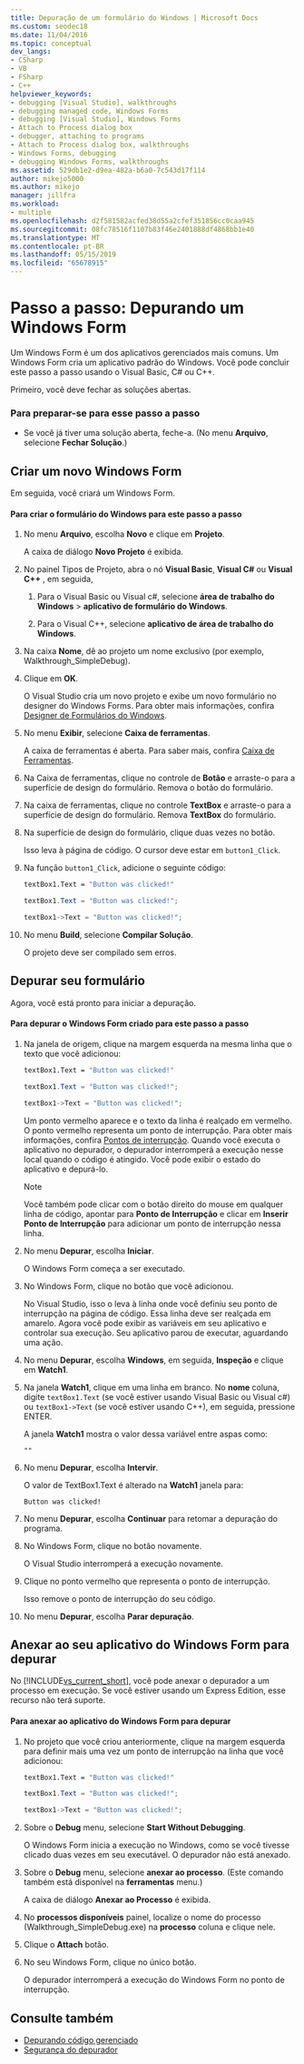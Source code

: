 ```yaml
---
title: Depuração de um formulário do Windows | Microsoft Docs
ms.custom: seodec18
ms.date: 11/04/2016
ms.topic: conceptual
dev_langs:
- CSharp
- VB
- FSharp
- C++
helpviewer_keywords:
- debugging [Visual Studio], walkthroughs
- debugging managed code, Windows Forms
- debugging [Visual Studio], Windows Forms
- Attach to Process dialog box
- debugger, attaching to programs
- Attach to Process dialog box, walkthroughs
- Windows Forms, debugging
- debugging Windows Forms, walkthroughs
ms.assetid: 529db1e2-d9ea-482a-b6a0-7c543d17f114
author: mikejo5000
ms.author: mikejo
manager: jillfra
ms.workload:
- multiple
ms.openlocfilehash: d2f581582acfed38d55a2cfef351856cc0caa945
ms.sourcegitcommit: 08fc78516f1107b83f46e2401888df4868bb1e40
ms.translationtype: MT
ms.contentlocale: pt-BR
ms.lasthandoff: 05/15/2019
ms.locfileid: "65678915"
---
```

# <a name="walkthrough-debugging-a-windows-form"></a>Passo a passo: Depurando um Windows Form
Um Windows Form é um dos aplicativos gerenciados mais comuns. Um Windows Form cria um aplicativo padrão do Windows. Você pode concluir este passo a passo usando o Visual Basic, C# ou C++.

 Primeiro, você deve fechar as soluções abertas.

### <a name="to-prepare-for-this-walkthrough"></a>Para preparar-se para esse passo a passo

- Se você já tiver uma solução aberta, feche-a. (No menu **Arquivo**, selecione **Fechar Solução**.)

## <a name="create-a-new-windows-form"></a>Criar um novo Windows Form
 Em seguida, você criará um Windows Form.

#### <a name="to-create-the-windows-form-for-this-walkthrough"></a>Para criar o formulário do Windows para este passo a passo

1. No menu **Arquivo**, escolha **Novo** e clique em **Projeto**.

     A caixa de diálogo **Novo Projeto** é exibida.

2. No painel Tipos de Projeto, abra o nó **Visual Basic**, **Visual C#** ou **Visual C++** , em seguida,

    1. Para o Visual Basic ou Visual c#, selecione **área de trabalho do Windows** > **aplicativo de formulário do Windows**.

    2. Para o Visual C++, selecione **aplicativo de área de trabalho do Windows**.

3. Na caixa **Nome**, dê ao projeto um nome exclusivo (por exemplo, Walkthrough_SimpleDebug).

4. Clique em **OK**.

     O Visual Studio cria um novo projeto e exibe um novo formulário no designer do Windows Forms. Para obter mais informações, confira [Designer de Formulários do Windows](/previous-versions/visualstudio/visual-studio-2010/e06hs424\(v\=vs.100\)).

5. No menu **Exibir**, selecione **Caixa de ferramentas**.

     A caixa de ferramentas é aberta. Para saber mais, confira [Caixa de Ferramentas](../ide/reference/toolbox.md).

6. Na Caixa de ferramentas, clique no controle de **Botão** e arraste-o para a superfície de design do formulário. Remova o botão do formulário.

7. Na caixa de ferramentas, clique no controle **TextBox** e arraste-o para a superfície de design do formulário. Remova **TextBox** do formulário.

8. Na superfície de design do formulário, clique duas vezes no botão.

     Isso leva à página de código. O cursor deve estar em `button1_Click`.

10. Na função `button1_Click`, adicione o seguinte código:

    ```vb
    textBox1.Text = "Button was clicked!"
    ```

    ```csharp
    textBox1.Text = "Button was clicked!";
    ```

    ```cpp
    textBox1->Text = "Button was clicked!";
    ```

11. No menu **Build**, selecione **Compilar Solução**.

     O projeto deve ser compilado sem erros.

## <a name="debug-your-form"></a>Depurar seu formulário
 Agora, você está pronto para iniciar a depuração.

#### <a name="to-debug-the-windows-form-created-for-this-walkthrough"></a>Para depurar o Windows Form criado para este passo a passo

1. Na janela de origem, clique na margem esquerda na mesma linha que o texto que você adicionou:

     ```vb
    textBox1.Text = "Button was clicked!"
    ```

    ```csharp
    textBox1.Text = "Button was clicked!";
    ```

    ```cpp
    textBox1->Text = "Button was clicked!";
    ```

     Um ponto vermelho aparece e o texto da linha é realçado em vermelho. O ponto vermelho representa um ponto de interrupção. Para obter mais informações, confira [Pontos de interrupção](https://msdn.microsoft.com/fe4eedc1-71aa-4928-962f-0912c334d583). Quando você executa o aplicativo no depurador, o depurador interromperá a execução nesse local quando o código é atingido. Você pode exibir o estado do aplicativo e depurá-lo.

    > [!NOTE]
    > Você também pode clicar com o botão direito do mouse em qualquer linha de código, apontar para **Ponto de Interrupção** e clicar em **Inserir Ponto de Interrupção** para adicionar um ponto de interrupção nessa linha.

2. No menu **Depurar**, escolha **Iniciar**.

     O Windows Form começa a ser executado.

3. No Windows Form, clique no botão que você adicionou.

     No Visual Studio, isso o leva à linha onde você definiu seu ponto de interrupção na página de código. Essa linha deve ser realçada em amarelo. Agora você pode exibir as variáveis em seu aplicativo e controlar sua execução. Seu aplicativo parou de executar, aguardando uma ação.

4. No menu **Depurar**, escolha **Windows**, em seguida, **Inspeção** e clique em **Watch1**.

5. Na janela **Watch1**, clique em uma linha em branco. No **nome** coluna, digite `textBox1.Text` (se você estiver usando Visual Basic ou Visual c#) ou `textBox1->Text` (se você estiver usando C++), em seguida, pressione ENTER.

     A janela **Watch1** mostra o valor dessa variável entre aspas como:

    `""`

6. No menu **Depurar**, escolha **Intervir**.

     O valor de TextBox1.Text é alterado na **Watch1** janela para:

    `Button was clicked!`

7. No menu **Depurar**, escolha **Continuar** para retomar a depuração do programa.

8. No Windows Form, clique no botão novamente.

     O Visual Studio interromperá a execução novamente.

9. Clique no ponto vermelho que representa o ponto de interrupção.

     Isso remove o ponto de interrupção do seu código.

10. No menu **Depurar**, escolha **Parar depuração**.

## <a name="attach-to-your-windows-form-application-for-debugging"></a>Anexar ao seu aplicativo do Windows Form para depurar
 No [!INCLUDE[vs_current_short](../code-quality/includes/vs_current_short_md.md)], você pode anexar o depurador a um processo em execução. Se você estiver usando um Express Edition, esse recurso não terá suporte.

#### <a name="to-attach-to-the-windows-form-application-for-debugging"></a>Para anexar ao aplicativo do Windows Form para depurar

1. No projeto que você criou anteriormente, clique na margem esquerda para definir mais uma vez um ponto de interrupção na linha que você adicionou:

     ```vb
    textBox1.Text = "Button was clicked!"
    ```

    ```csharp
    textBox1.Text = "Button was clicked!";
    ```

    ```cpp
    textBox1->Text = "Button was clicked!";
    ```

2. Sobre o **Debug** menu, selecione **Start Without Debugging**.

     O Windows Form inicia a execução no Windows, como se você tivesse clicado duas vezes em seu executável. O depurador não está anexado.

3. Sobre o **Debug** menu, selecione **anexar ao processo**. (Este comando também está disponível na **ferramentas** menu.)

     A caixa de diálogo **Anexar ao Processo** é exibida.

4. No **processos disponíveis** painel, localize o nome do processo (Walkthrough_SimpleDebug.exe) na **processo** coluna e clique nele.

5. Clique o **Attach** botão.

6. No seu Windows Form, clique no único botão.

     O depurador interromperá a execução do Windows Form no ponto de interrupção.

## <a name="see-also"></a>Consulte também
- [Depurando código gerenciado](../debugger/debugging-managed-code.md)
- [Segurança do depurador](../debugger/debugger-security.md)
